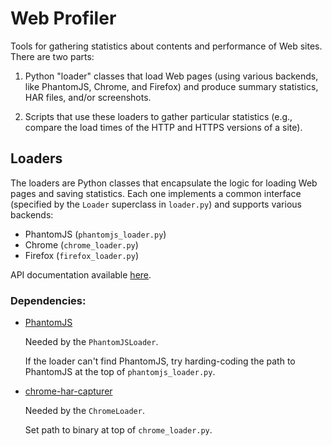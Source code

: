 Web Profiler
============

Tools for gathering statistics about contents and performance of Web sites.
There are two parts:

1. Python "loader" classes that load Web pages (using various backends, like
PhantomJS, Chrome, and Firefox) and produce summary statistics, HAR files,
and/or screenshots.

2. Scripts that use these loaders to gather particular statistics (e.g.,
compare the load times of the HTTP and HTTPS versions of a site).


Loaders
-------

The loaders are Python classes that encapsulate the logic for loading Web pages
and saving statistics. Each one implements a common interface (specified by the
`Loader` superclass in `loader.py`) and supports various backends:

* PhantomJS (`phantomjs_loader.py`)
* Chrome (`chrome_loader.py`)
* Firefox (`firefox_loader.py`)

API documentation available [here](...).
	
	
### Dependencies:

* [PhantomJS](http://phantomjs.org)

	Needed by the `PhantomJSLoader`.

	If the loader can't find PhantomJS, try harding-coding the path to
	PhantomJS at the top of `phantomjs_loader.py`.
	
* [chrome-har-capturer](https://github.com/cyrus-and/chrome-har-capturer)

	Needed by the `ChromeLoader`.

	Set path to binary at top of `chrome_loader.py`.
